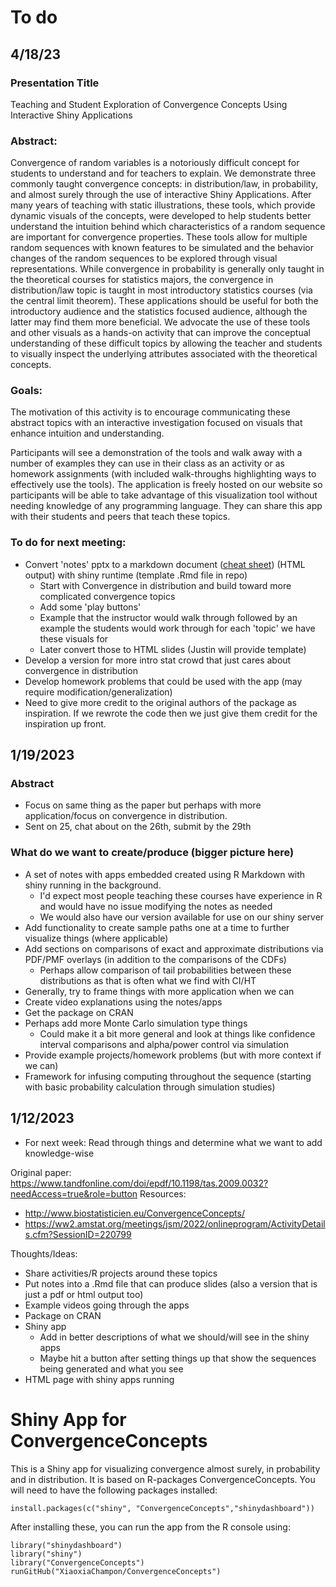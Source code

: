# To do

## 4/18/23

### Presentation Title 

Teaching and Student Exploration of Convergence Concepts Using Interactive Shiny Applications

### Abstract:

Convergence of random variables is a notoriously difficult concept for students to understand and for teachers to explain. We demonstrate three commonly taught convergence concepts: in distribution/law, in probability, and almost surely through the use of interactive Shiny Applications. After many years of teaching with static illustrations, these tools, which provide dynamic visuals of the concepts, were developed to help students better understand the intuition behind which characteristics of a random sequence are important for convergence properties. These tools allow for multiple random sequences with known features to be simulated and the behavior changes of the random sequences to be explored through visual representations. While convergence in probability is generally only taught in the theoretical courses for statistics majors, the convergence in distribution/law topic is taught in most introductory statistics courses (via the central limit theorem). These applications should be useful for both the introductory audience and the statistics focused audience, although the latter may find them more beneficial. We advocate the use of these tools and other visuals as a hands-on activity that can improve the conceptual understanding of these difficult topics by allowing the teacher and students to visually inspect the underlying attributes associated with the theoretical concepts. 

### Goals:

The motivation of this activity is to encourage communicating these abstract topics with an interactive investigation focused on visuals that enhance intuition and understanding. 

Participants will see a demonstration of the tools and walk away with a number of examples they can use in their class as an activity or as homework assignments (with included walk-throughs highlighting ways to effectively use the tools). The application is freely hosted on our website so participants will be able to take advantage of this visualization tool without needing knowledge of any programming language. They can share this app with their students and peers that teach these topics. 

### To do for next meeting:

- Convert 'notes' pptx to a markdown document ([cheat sheet](https://www.rstudio.com/wp-content/uploads/2015/02/rmarkdown-cheatsheet.pdf)) (HTML output) with shiny runtime (template .Rmd file in repo)
    - Start with Convergence in distribution and build toward more complicated convergence topics
    - Add some 'play buttons'
    - Example that the instructor would walk through followed by an example the students would work through for each 'topic' we have these visuals for
    - Later convert those to HTML slides (Justin will provide template)
- Develop a version for more intro stat crowd that just cares about convergence in distribution
- Develop homework problems that could be used with the app (may require modification/generalization)
- Need to give more credit to the original authors of the package as inspiration. If we rewrote the code then we just give them credit for the inspiration up front.




## 1/19/2023

### Abstract 
- Focus on same thing as the paper but perhaps with more application/focus on convergence in distribution.
- Sent on 25, chat about on the 26th, submit by the 29th


### What do we want to create/produce (bigger picture here)

- A set of notes with apps embedded created using R Markdown with shiny running in the background. 
    + I'd expect most people teaching these courses have experience in R and would have no issue modifying the notes as needed
    + We would also have our version available for use on our shiny server
- Add functionality to create sample paths one at a time to further visualize things (where applicable)
- Add sections on comparisons of exact and approximate distributions via PDF/PMF overlays (in addition to the comparisons of the CDFs)
    + Perhaps allow comparison of tail probabilities between these distributions as that is often what we find with CI/HT
- Generally, try to frame things with more application when we can
- Create video explanations using the notes/apps
- Get the package on CRAN
- Perhaps add more Monte Carlo simulation type things
    + Could make it a bit more general and look at things like confidence interval comparisons and alpha/power control via simulation
- Provide example projects/homework problems (but with more context if we can)
- Framework for infusing computing throughout the sequence (starting with basic probability calculation through simulation studies)

## 1/12/2023

- For next week: Read through things and determine what we want to add knowledge-wise

Original paper: https://www.tandfonline.com/doi/epdf/10.1198/tas.2009.0032?needAccess=true&role=button
Resources: 
- http://www.biostatisticien.eu/ConvergenceConcepts/
- https://ww2.amstat.org/meetings/jsm/2022/onlineprogram/ActivityDetails.cfm?SessionID=220799

Thoughts/Ideas:
- Share activities/R projects around these topics
- Put notes into a .Rmd file that can produce slides (also a version that is just a pdf or html output too)
- Example videos going through the apps
- Package on CRAN
- Shiny app
    - Add in better descriptions of what we should/will see in the shiny apps
    - Maybe hit a button after setting things up that show the sequences being generated and what you see
- HTML page with shiny apps running


# Shiny App for ConvergenceConcepts
This is a Shiny app for visualizing convergence almost surely, in probability and in distribution. It is based on R-packages ConvergenceConcepts. You will need to have the following packages installed:

```
install.packages(c("shiny", "ConvergenceConcepts","shinydashboard"))
```

After installing these, you can run the app from the R console using:

```
library("shinydashboard")
library("shiny") 
library("ConvergenceConcepts")
runGitHub("XiaoxiaChampon/ConvergenceConcepts")   
```
